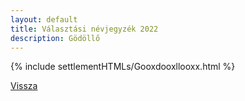 ```yaml
---
layout: default
title: Választási névjegyzék 2022
description: Gödöllő
---
```


{% include settlementHTMLs/Gooxdooxllooxx.html %}

[Vissza](./)